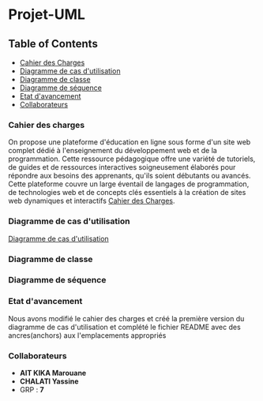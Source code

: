 # Projet-UML

## Table of Contents
- [Cahier des Charges](#cahier-des-charges)
- [Diagramme de cas d'utilisation](#use-case)
- [Diagramme de classe](#class)
- [Diagramme de séquence](#sequence)
- [Etat d'avancement](#etat-davancement)
- [Collaborateurs](#Collaborateurs)

### <a name="cahier-des-charges"></a> Cahier des charges

On propose une plateforme d'éducation en ligne sous forme d'un site web complet dédié à l'enseignement du 
développement web et de la programmation. Cette ressource pédagogique offre une variété de 
tutoriels, de guides et de ressources interactives soigneusement élaborés pour répondre aux 
besoins des apprenants, qu'ils soient débutants ou avancés. Cette plateforme couvre un large 
éventail de langages de programmation, de technologies web et de concepts clés essentiels à la 
création de sites web dynamiques et interactifs [Cahier des Charges](https://github.com/Marouane124/Projet-UML/blob/e5ebaa868576db7853c38adf07c8265fa019e7e4/Cahier%20des%20charges.pdf).

### <a name="use-case"></a> Diagramme de cas d'utilisation
[Diagramme de cas d'utilisation](https://github.com/Marouane124/Projet-UML/blob/main/Diagrammes/Use%20Case%20Diagram.jpg)
### <a name="class"></a> Diagramme de classe
### <a name="sequence"></a> Diagramme de séquence
### <a name="etat-davancement"></a> Etat d'avancement
Nous avons modifié le cahier des charges et créé la première version du diagramme de cas d'utilisation et complété le fichier README avec des ancres(anchors) aux l'emplacements appropriés
### <a name="Collaborateurs"></a> Collaborateurs
- **AIT KIKA Marouane**
- **CHALATI Yassine**
- GRP : **7**
  
